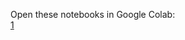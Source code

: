 Open these notebooks in Google Colab:  
[1](https://colab.research.google.com/github/kylehounslow/mlbootcamp/blob/master/notebooks/day1/1%20-%20Exploratory%20Data%20Analysis.ipynb)